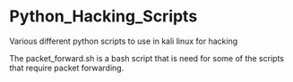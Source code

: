 # Python_Hacking_Scripts
Various different python scripts to use in kali linux for hacking

The packet_forward.sh is a bash script that is need for some of the
scripts that require packet forwarding.
